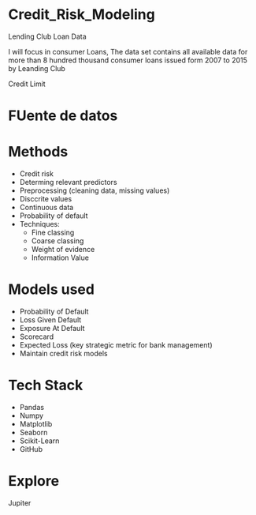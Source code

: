 # Credit_Risk_Modeling

Lending Club Loan Data

I will focus in consumer Loans, The data set contains all available data for more than 8 hundred thousand  consumer loans issued form 2007 to 2015 by Leanding Club

Credit Limit 

# FUente de datos


# Methods 
- Credit risk
- Determing relevant predictors
- Preprocessing (cleaning data, missing values)
- Disccrite values
- Continuous data
- Probability of default
- Techniques:
  - Fine classing
  - Coarse classing 
  - Weight of evidence
  - Information Value

# Models used
- Probability of Default
- Loss Given Default
- Exposure At Default
- Scorecard
- Expected Loss (key strategic metric for bank management)
- Maintain credit risk models

# Tech Stack
- Pandas
- Numpy
- Matplotlib
- Seaborn
- Scikit-Learn
- GitHub

# Explore

Jupiter








 
